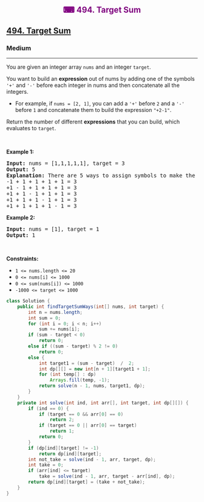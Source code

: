 <div align = "center">
<h style = "margin-bottom: 0px; margin-top: 0px; color : purple;" align = "center" class = "header">

## ⌨ 494. Target Sum

</h>
</div>

<h2><a href="https://leetcode.com/problems/target-sum" target = "_blank">494. Target Sum</a></h2><h3>Medium</h3><hr><p>You are given an integer array <code>nums</code> and an integer <code>target</code>.</p>

<p>You want to build an <strong>expression</strong> out of nums by adding one of the symbols <code>&#39;+&#39;</code> and <code>&#39;-&#39;</code> before each integer in nums and then concatenate all the integers.</p>

<ul>
	<li>For example, if <code>nums = [2, 1]</code>, you can add a <code>&#39;+&#39;</code> before <code>2</code> and a <code>&#39;-&#39;</code> before <code>1</code> and concatenate them to build the expression <code>&quot;+2-1&quot;</code>.</li>
</ul>

<p>Return the number of different <strong>expressions</strong> that you can build, which evaluates to <code>target</code>.</p>

<p>&nbsp;</p>
<p><strong class="example">Example 1:</strong></p>

<pre>
<strong>Input:</strong> nums = [1,1,1,1,1], target = 3
<strong>Output:</strong> 5
<strong>Explanation:</strong> There are 5 ways to assign symbols to make the sum of nums be target 3.
-1 + 1 + 1 + 1 + 1 = 3
+1 - 1 + 1 + 1 + 1 = 3
+1 + 1 - 1 + 1 + 1 = 3
+1 + 1 + 1 - 1 + 1 = 3
+1 + 1 + 1 + 1 - 1 = 3
</pre>

<p><strong class="example">Example 2:</strong></p>

<pre>
<strong>Input:</strong> nums = [1], target = 1
<strong>Output:</strong> 1
</pre>

<p>&nbsp;</p>
<p><strong>Constraints:</strong></p>

<ul>
	<li><code>1 &lt;= nums.length &lt;= 20</code></li>
	<li><code>0 &lt;= nums[i] &lt;= 1000</code></li>
	<li><code>0 &lt;= sum(nums[i]) &lt;= 1000</code></li>
	<li><code>-1000 &lt;= target &lt;= 1000</code></li>
</ul>

```java
class Solution {
    public int findTargetSumWays(int[] nums, int target) {
        int n = nums.length;
        int sum = 0;
        for (int i = 0; i < n; i++)
            sum += nums[i];
        if (sum - target < 0)
            return 0;
        else if ((sum - target) % 2 != 0)
            return 0;
        else {
            int target1 = (sum - target)  /  2;
            int dp[][] = new int[n + 1][target1 + 1];
            for (int temp[] : dp)
                Arrays.fill(temp, -1);
            return solve(n - 1, nums, target1, dp);
        }
    }
    private int solve(int ind, int arr[], int target, int dp[][]) {
        if (ind == 0) {
            if (target == 0 && arr[0] == 0)
                return 2;
            if (target == 0 || arr[0] == target)
                return 1;
            return 0;
        }
        if (dp[ind][target] != -1)
            return dp[ind][target];
        int not_take = solve(ind - 1, arr, target, dp);
        int take = 0;
        if (arr[ind] <= target)
            take = solve(ind - 1, arr, target - arr[ind], dp);
        return dp[ind][target] = (take + not_take);
    }
}
```
